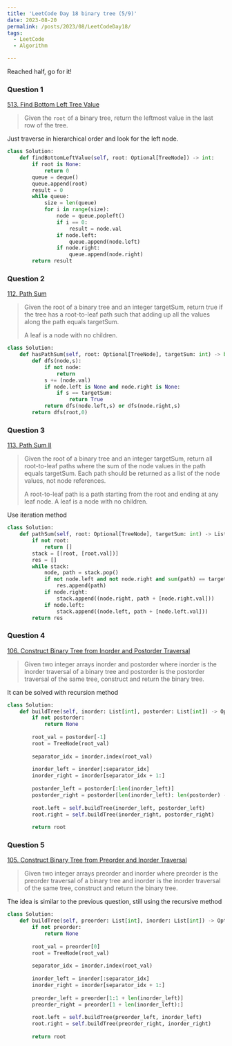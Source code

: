 ```yaml
---
title: 'LeetCode Day 18 binary tree (5/9)'
date: 2023-08-20
permalink: /posts/2023/08/LeetCodeDay18/
tags:
  - LeetCode
  - Algorithm

---
```

Reached half, go for it!

### Question 1

[513. Find Bottom Left Tree Value](https://leetcode.com/problems/find-bottom-left-tree-value/)

> Given the `root` of a binary tree, return the leftmost value in the last row of the tree.

Just traverse in hierarchical order and look for the left node.

```python
class Solution:
    def findBottomLeftValue(self, root: Optional[TreeNode]) -> int:
        if root is None:
            return 0
        queue = deque()
        queue.append(root)
        result = 0
        while queue:
            size = len(queue)
            for i in range(size):
                node = queue.popleft()
                if i == 0:
                    result = node.val
                if node.left:
                    queue.append(node.left)
                if node.right:
                    queue.append(node.right)
        return result	
```



### Question 2

[112. Path Sum](https://leetcode.com/problems/path-sum/)

> Given the root of a binary tree and an integer targetSum, return true if the tree has a root-to-leaf path such that adding up all the values along the path equals targetSum.
>
> A leaf is a node with no children.

```python
class Solution:
    def hasPathSum(self, root: Optional[TreeNode], targetSum: int) -> bool:
        def dfs(node,s):
            if not node:
                return
            s += (node.val)
            if node.left is None and node.right is None:
                if s == targetSum:
                    return True
            return dfs(node.left,s) or dfs(node.right,s)
        return dfs(root,0)
```



### Question 3

[113. Path Sum II](https://leetcode.com/problems/path-sum-ii/)

> Given the root of a binary tree and an integer targetSum, return all root-to-leaf paths where the sum of the node values in the path equals targetSum. Each path should be returned as a list of the node values, not node references.
>
> A root-to-leaf path is a path starting from the root and ending at any leaf node. A leaf is a node with no children.

Use iteration method

```python
class Solution:
    def pathSum(self, root: Optional[TreeNode], targetSum: int) -> List[List[int]]:
        if not root:
            return []
        stack = [(root, [root.val])]
        res = []
        while stack:
            node, path = stack.pop()
            if not node.left and not node.right and sum(path) == targetSum:
                res.append(path)
            if node.right:
                stack.append((node.right, path + [node.right.val]))
            if node.left:
                stack.append((node.left, path + [node.left.val]))
        return res
```



### Question 4

[106. Construct Binary Tree from Inorder and Postorder Traversal](https://leetcode.com/problems/construct-binary-tree-from-inorder-and-postorder-traversal/)

> Given two integer arrays inorder and postorder where inorder is the inorder traversal of a binary tree and postorder is the postorder traversal of the same tree, construct and return the binary tree.

It can be solved with recursion method

```python
class Solution:
    def buildTree(self, inorder: List[int], postorder: List[int]) -> Optional[TreeNode]:
        if not postorder:
            return None
 
        root_val = postorder[-1]
        root = TreeNode(root_val)
 
        separator_idx = inorder.index(root_val)
 
        inorder_left = inorder[:separator_idx]
        inorder_right = inorder[separator_idx + 1:]
 
        postorder_left = postorder[:len(inorder_left)]
        postorder_right = postorder[len(inorder_left): len(postorder) - 1]
 
        root.left = self.buildTree(inorder_left, postorder_left)
        root.right = self.buildTree(inorder_right, postorder_right)
 
        return root
```



### Question 5

[105. Construct Binary Tree from Preorder and Inorder Traversal](https://leetcode.com/problems/construct-binary-tree-from-preorder-and-inorder-traversal/)

> Given two integer arrays preorder and inorder where preorder is the preorder traversal of a binary tree and inorder is the inorder traversal of the same tree, construct and return the binary tree.

The idea is similar to the previous question, still using the recursive method

```python
class Solution:
    def buildTree(self, preorder: List[int], inorder: List[int]) -> Optional[TreeNode]:
        if not preorder:
            return None
 
        root_val = preorder[0]
        root = TreeNode(root_val)
 
        separator_idx = inorder.index(root_val)
 
        inorder_left = inorder[:separator_idx]
        inorder_right = inorder[separator_idx + 1:]
 
        preorder_left = preorder[1:1 + len(inorder_left)]
        preorder_right = preorder[1 + len(inorder_left):]
 
        root.left = self.buildTree(preorder_left, inorder_left)
        root.right = self.buildTree(preorder_right, inorder_right)
 
        return root
```


